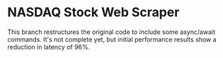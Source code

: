 # NASDAQ Stock Web Scraper

This branch restructures the original code to include some async/await commands. It's not complete yet, but initial performance results show a reduction in latency of 96%.
